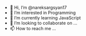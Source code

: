 - 👋 Hi, I’m @nareksargsyan17
- 👀 I’m interested in Programming
- 🌱 I’m currently learning JavaScript 
- 💞️ I’m looking to collaborate on ...
- 📫 How to reach me ...

<!---
nareksargsyan17/nareksargsyan17 is a ✨ special ✨ repository because its `README.md` (this file) appears on your GitHub profile.
You can click the Preview link to take a look at your changes.
--->
